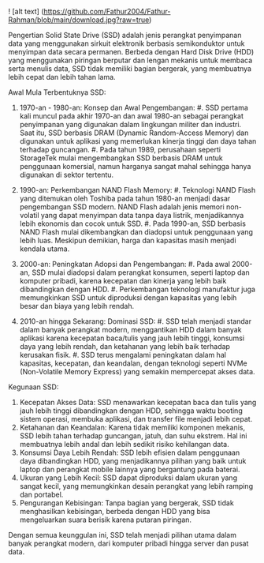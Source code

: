 ! [alt text] (https://github.com/Fathur2004/Fathur-Rahman/blob/main/download.jpg?raw=true)

Pengertian Solid State Drive (SSD) adalah jenis perangkat penyimpanan data yang menggunakan sirkuit elektronik berbasis semikonduktor untuk menyimpan data secara permanen. Berbeda dengan Hard Disk Drive (HDD) yang menggunakan piringan berputar dan lengan mekanis untuk membaca serta menulis data, SSD tidak memiliki bagian bergerak, yang membuatnya lebih cepat dan lebih tahan lama.

Awal Mula Terbentuknya SSD:
1. 1970-an - 1980-an: Konsep dan Awal Pengembangan:
   #. SSD pertama kali muncul pada akhir 1970-an dan awal 1980-an sebagai perangkat penyimpanan yang digunakan dalam lingkungan militer dan industri. Saat itu, SSD berbasis DRAM (Dynamic Random-Access Memory) dan digunakan untuk aplikasi yang memerlukan kinerja tinggi dan daya tahan terhadap guncangan.
   #. Pada tahun 1989, perusahaan seperti StorageTek mulai mengembangkan SSD berbasis DRAM untuk penggunaan komersial, namun harganya sangat mahal sehingga hanya digunakan di sektor tertentu.

2. 1990-an: Perkembangan NAND Flash Memory:
   #. Teknologi NAND Flash yang ditemukan oleh Toshiba pada tahun 1980-an menjadi dasar pengembangan SSD modern. NAND Flash adalah jenis memori non-volatil yang dapat menyimpan data tanpa daya listrik, menjadikannya lebih ekonomis dan cocok untuk SSD.
   #. Pada 1990-an, SSD berbasis NAND Flash mulai dikembangkan dan diadopsi untuk penggunaan yang lebih luas. Meskipun demikian, harga dan kapasitas masih menjadi kendala utama.

3. 2000-an: Peningkatan Adopsi dan Pengembangan:
   #. Pada awal 2000-an, SSD mulai diadopsi dalam perangkat konsumen, seperti laptop dan komputer pribadi, karena kecepatan dan kinerja yang lebih baik dibandingkan dengan HDD.
   #. Perkembangan teknologi manufaktur juga memungkinkan SSD untuk diproduksi dengan kapasitas yang lebih besar dan biaya yang lebih rendah.

4. 2010-an hingga Sekarang: Dominasi SSD:
   #. SSD telah menjadi standar dalam banyak perangkat modern, menggantikan HDD dalam banyak aplikasi karena kecepatan baca/tulis yang jauh lebih tinggi, konsumsi daya yang lebih rendah, dan ketahanan yang lebih baik terhadap kerusakan fisik.
   #. SSD terus mengalami peningkatan dalam hal kapasitas, kecepatan, dan keandalan, dengan teknologi seperti NVMe (Non-Volatile Memory Express) yang semakin mempercepat akses data.

Kegunaan SSD:
  1. Kecepatan Akses Data:
     SSD menawarkan kecepatan baca dan tulis yang jauh lebih tinggi dibandingkan dengan HDD, sehingga waktu booting sistem operasi, membuka aplikasi, dan transfer file menjadi lebih cepat.
  2. Ketahanan dan Keandalan:
     Karena tidak memiliki komponen mekanis, SSD lebih tahan terhadap guncangan, jatuh, dan suhu ekstrem. Hal ini membuatnya lebih andal dan lebih sedikit risiko kehilangan data.
  3. Konsumsi Daya Lebih Rendah:
     SSD lebih efisien dalam penggunaan daya dibandingkan HDD, yang menjadikannya pilihan yang baik untuk laptop dan perangkat mobile lainnya yang bergantung pada baterai.
  4. Ukuran yang Lebih Kecil:
     SSD dapat diproduksi dalam ukuran yang sangat kecil, yang memungkinkan desain perangkat yang lebih ramping dan portabel.
  5. Pengurangan Kebisingan:
     Tanpa bagian yang bergerak, SSD tidak menghasilkan kebisingan, berbeda dengan HDD yang bisa mengeluarkan suara berisik karena putaran piringan.

Dengan semua keunggulan ini, SSD telah menjadi pilihan utama dalam banyak perangkat modern, dari komputer pribadi hingga server dan pusat data.
